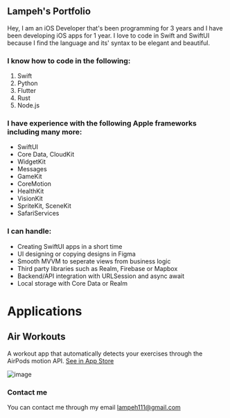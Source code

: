 ## Lampeh's Portfolio

Hey, I am an iOS Developer that's been programming for 3 years and I have been developing iOS apps for 1 year. I love to code in Swift and SwiftUI because I find the language and its' syntax to be elegant and beautiful.



### I know how to code in the following:
1. Swift
2. Python
3. Flutter
4. Rust
5. Node.js



### I have experience with the following Apple frameworks including many more:
- SwiftUI
- Core Data, CloudKit
- WidgetKit
- Messages
- GameKit
- CoreMotion
- HealthKit
- VisionKit
- SpriteKit, SceneKit
- SafariServices


### I can handle:
- Creating SwiftUI apps in a short time
- UI designing or copying designs in Figma
- Smooth MVVM to seperate views from business logic
- Third party libraries such as Realm, Firebase or Mapbox
- Backend/API integration with URLSession and async await
- Local storage with Core Data or Realm



# Applications

## Air Workouts
A workout app that automatically detects your exercises through the AirPods motion API.
<a href="https://apple.co/35ps77B">See in App Store</a>

![image](https://user-images.githubusercontent.com/54481133/157961765-bf3b18c8-86ce-40b8-a85c-e31c61a15ed3.png)

### Contact me

You can contact me through my email
lampeh111@gmail.com
